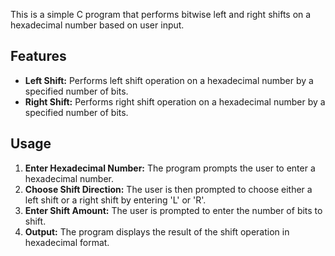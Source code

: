 This is a simple C program that performs bitwise left and right shifts on a hexadecimal number based on user input.

## Features

- **Left Shift:** Performs left shift operation on a hexadecimal number by a specified number of bits.
- **Right Shift:** Performs right shift operation on a hexadecimal number by a specified number of bits.

## Usage

1. **Enter Hexadecimal Number:** The program prompts the user to enter a hexadecimal number.
2. **Choose Shift Direction:** The user is then prompted to choose either a left shift or a right shift by entering 'L' or 'R'.
3. **Enter Shift Amount:** The user is prompted to enter the number of bits to shift.
4. **Output:** The program displays the result of the shift operation in hexadecimal format.
